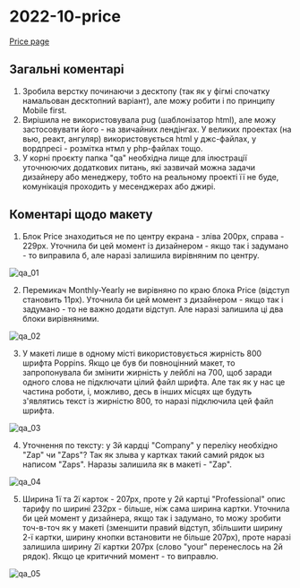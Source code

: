 # 2022-10-price

[Price page](https://lia5.github.io/2022-10-price/dist/index.html)

## Загальні коментарі

1. Зробила верстку починаючи з десктопу (так як у фігмі спочатку намальован десктопний варіант), але можу робити і по принципу Mobile first.
2. Вирішила не використовувала pug (шаблонізатор html), але можу застосовувати його - на звичайних лендінгах. У великих проектах (на вью, реакт, ангуляр) використовується html у джс-файлах, у вордпресі - розмітка нтмл у php-файлах тощо.
3. У корні проєкту папка "qa" необхідна лище для ілюстрації уточнюючих додаткових питань, які зазвичай можна задачи дизайнеру або менеджеру, тобто на реальному проекті її не буде, комунікація проходить у месенджерах або джирі.

## Коментарі щодо макету

1. Блок Price знаходиться не по центру екрана - зліва 200рх, справа - 229рх. Уточнила би цей момент із дизайнером - якщо так і задумано - то виправила б, але наразі залишила вирівняним по центру.

![qa_01](https://lia5.github.io/2022-10-price/qa/qa_01.png)

2. Перемикач Monthly-Yearly не вирівняно по краю блока Price (відступ становить 11рх). Уточнила би цей момент з дизайнером - якщо так і задумано - то не важно додати відступ. Але наразі залишила ці два блоки вирівняними.

![qa_02](https://lia5.github.io/2022-10-price/qa/qa_02.png)

3. У макеті лише в одному місті використовується жирність 800 шрифта Poppins. Якщо це був би повноцінний макет, то запропонувала би змінити жирність у лейблі на 700, щоб заради одного слова не підключати цілий файл шрифта. Але так як у нас це частина роботи, і, можливо, десь в інших місцях ще будуть з'являтись текст із жирністю 800, то наразі підключила цей файл шрифта.

![qa_03](https://lia5.github.io/2022-10-price/qa/qa_03.png)

4. Уточнення по тексту: у 3й кардці "Company" у переліку необхідно "Zap" чи "Zaps"? Так як злыва у картках такий самий рядок ыз написом "Zaps". Наразы залишила як в макеті - "Zap".

![qa_04](https://lia5.github.io/2022-10-price/qa/qa_04.png)

5. Ширина 1ї та 2ї карток - 207рх, проте у 2й картці "Professional" опис тарифу по ширині 232рх - більше, ніж сама ширина картки. Уточнила би цей момент у дизайнера, якщо так і задумано, то можу зробити точ-в-точ як у макеті (зменшити правий відступ, збільшити ширину 2-ї картки, ширину кнопки встановити не більше 207рх), проте наразі залишила ширину 2ї картки 207рх (слово "your" перенеслось на 2й рядок). Якщо це критичний момент - то виправлю.

![qa_05](https://lia5.github.io/2022-10-price/qa/qa_05.png)
